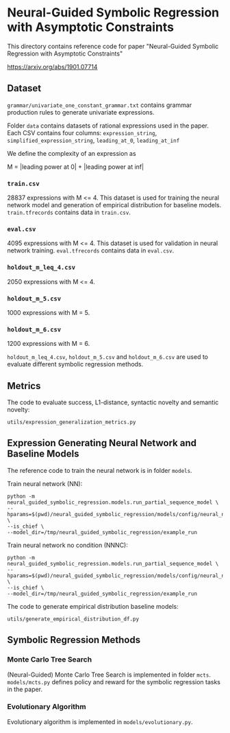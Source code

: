 # Neural-Guided Symbolic Regression with Asymptotic Constraints

This directory contains reference code for paper
"Neural-Guided Symbolic Regression with Asymptotic Constraints"

https://arxiv.org/abs/1901.07714

## Dataset

`grammar/univariate_one_constant_grammar.txt` contains grammar production rules
to generate univariate expressions.

Folder `data` contains datasets of rational expressions used in the paper.
Each CSV contains four columns:
`expression_string`,
`simplified_expression_string`,
`leading_at_0`,
`leading_at_inf`

We define the complexity of an expression as

M = |leading power at 0| + |leading power at inf|


### `train.csv`

28837 expressions with M <= 4. This dataset is used for training the neural
network model and generation of empirical distribution for baseline models.
`train.tfrecords` contains data in `train.csv`.

### `eval.csv`

4095 expressions with M <= 4. This dataset is used for validation in neural
network training.
`eval.tfrecords` contains data in `eval.csv`.

### `holdout_m_leq_4.csv`

2050 expressions with M <= 4.

### `holdout_m_5.csv`

1000 expressions with M = 5.

### `holdout_m_6.csv`

1200 expressions with M = 6.


`holdout_m_leq_4.csv`, `holdout_m_5.csv` and `holdout_m_6.csv` are used to
evaluate different symbolic regression methods.

## Metrics

The code to evaluate success, L1-distance, syntactic novelty and
semantic novelty:

`utils/expression_generalization_metrics.py`

## Expression Generating Neural Network and Baseline Models

The reference code to train the neural network is in folder `models`.

Train neural network (NN):

```
python -m neural_guided_symbolic_regression.models.run_partial_sequence_model \
--hparams=$(pwd)/neural_guided_symbolic_regression/models/config/neural_network.json \
--is_chief \
--model_dir=/tmp/neural_guided_symbolic_regression/example_run
```

Train neural network no condition (NNNC):

```
python -m neural_guided_symbolic_regression.models.run_partial_sequence_model \
--hparams=$(pwd)/neural_guided_symbolic_regression/models/config/neural_network_no_condition.json \
--is_chief \
--model_dir=/tmp/neural_guided_symbolic_regression/example_run
```

The code to generate empirical distribution baseline models:

`utils/generate_empirical_distribution_df.py`

## Symbolic Regression Methods

### Monte Carlo Tree Search

(Neural-Guided) Monte Carlo Tree Search is implemented in folder `mcts`.
`models/mcts.py` defines policy and reward for the symbolic regression tasks
in the paper.

### Evolutionary Algorithm

Evolutionary algorithm is implemented in `models/evolutionary.py`.



